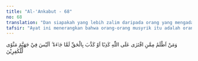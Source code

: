 ```yaml
---
title: "Al-'Ankabut - 68"
no: 68
translation: "Dan siapakah yang lebih zalim daripada orang yang mengada-adakan kebohongan kepada Allah atau orang yang mendustakan yang hak ketika (yang hak) itu datang kepadanya? Bukankah dalam neraka Jahanam ada tempat bagi orang-orang kafir? "
tafsir: "Ayat ini menerangkan bahwa orang-orang musyrik itu adalah orang yang sangat zalim, karena mengada-adakan sekutu bagi Allah dan mengatakan bahwa Dia mempunyai anak. Mereka adalah orang-orang yang membuat-buat kedustaan terhadap Allah dan menjadi musuh-Nya. Mereka membuat patung-patung, kemudian menyembahnya untuk mendekatkan diri kepada Allah.\n\nAllah menceritakan kepercayaan kaum musyrik itu dalam firman-Nya:\n\nIngatlah! Hanya milik Allah agama yang murni (dari syirik). Dan orang-orang yang mengambil pelindung selain Dia (berkata), \"Kami tidak menyembah mereka melainkan (berharap) agar mereka mendekatkan kami kepada Allah dengan sedekat-dekatnya.\" Sungguh, Allah akan memberi putusan di antara mereka tentang apa yang mereka perselisihkan. Sungguh, Allah tidak memberi petunjuk kepada pendusta dan orang yang sangat ingkar. (az-Zumar/39: 3)\n\nSetelah datang kepada mereka seorang rasul Allah yang menerangkan kebatilan dan kepalsuan perbuatan mereka, dan menunjukkan jalan yang lurus berdasarkan kebenaran, mereka mengingkari dan mendustakan semuanya. Bahkan mereka mengingkari semua nikmat Allah yang pernah diberikan kepada mereka.\n\nSesungguhnya orang-orang musyrik itu telah berbuat dosa yang paling besar yang tidak ada tandingannya di dunia ini. Tiada balasan yang tepat bagi mereka kecuali azab neraka Jahanam di akhirat nanti dan itulah tempat yang wajar bagi mereka."
---
```


وَمَنْ اَظْلَمُ مِمَّنِ افْتَرٰى عَلَى اللّٰهِ كَذِبًا اَوْ كَذَّبَ بِالْحَقِّ لَمَّا جَاۤءَهٗ ۗ اَلَيْسَ فِيْ جَهَنَّمَ مَثْوًى لِّلْكٰفِرِيْنَ
